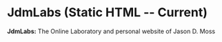 # JdmLabs (Static HTML -- Current)

**JdmLabs:** The Online Laboratory and personal website of Jason D. Moss

